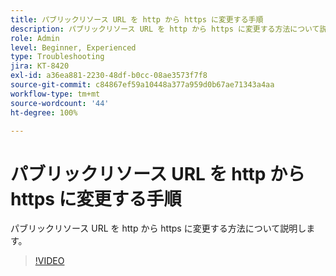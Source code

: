 ```yaml
---
title: パブリックリソース URL を http から https に変更する手順
description: パブリックリソース URL を http から https に変更する方法について説明します。
role: Admin
level: Beginner, Experienced
type: Troubleshooting
jira: KT-8420
exl-id: a36ea881-2230-48df-b0cc-08ae3573f7f8
source-git-commit: c84867ef59a10448a377a959d0b67ae71343a4aa
workflow-type: tm+mt
source-wordcount: '44'
ht-degree: 100%

---
```


# パブリックリソース URL を http から https に変更する手順

パブリックリソース URL を http から https に変更する方法について説明します。

>[!VIDEO](https://video.tv.adobe.com/v/335973?quality=12&learn=on)
